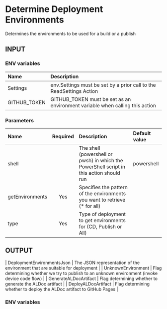 # Determine Deployment Environments

Determines the environments to be used for a build or a publish

## INPUT

### ENV variables

| Name | Description |
| :-- | :-- |
| Settings | env.Settings must be set by a prior call to the ReadSettings Action |
| GITHUB_TOKEN | GITHUB_TOKEN must be set as an environment variable when calling this action |

### Parameters

| Name | Required | Description | Default value |
| :-- | :-: | :-- | :-- |
| shell | | The shell (powershell or pwsh) in which the PowerShell script in this action should run | powershell |
| getEnvironments | Yes | Specifies the pattern of the environments you want to retrieve (\* for all) | |
| type | Yes | Type of deployment to get environments for (CD, Publish or All) | |

## OUTPUT

| DeploymentEnvironmentsJson | The JSON representation of the environment that are suitable for deployment |
| UnknownEnvironment | Flag determining whether we try to publish to an unknown environment (invoke device code flow) |
| GenerateALDocArtifact | Flag determining whether to generate the ALDoc artifact |
| DeployALDocArtifact | Flag determining whether to deploy the ALDoc artifact to GitHub Pages |

### ENV variables
